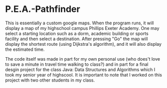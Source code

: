# P.E.A.-Pathfinder

This is essentially a custom google maps. When the program runs, it will display a map of my highschool campus Phillips Exeter Academy.  One may select a starting location such as a dorm, academic building or sports facility and then select a destination.  After pressing "Go" the map will display the shortest route (using Dijkstra's algorithm), and it will also display the estimated time.

The code itself was made in part for my own personal use (who does't love to save a minute in travel time walking to class?) and in part for a final desgin project for the class Java: Data Structures and Algorithms which I took my senior year of highscool.  It is important to note that I worked on this project with two other students in my class.  

